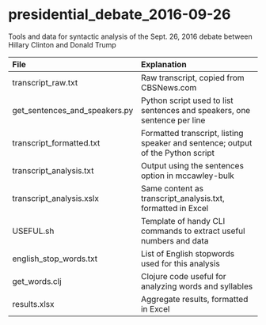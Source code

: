 # presidential_debate_2016-09-26
Tools and data for syntactic analysis of the Sept. 26, 2016 debate between Hillary Clinton and Donald Trump

| File | Explanation |
| :--- | :--- |
| transcript_raw.txt | Raw transcript, copied from CBSNews.com  |
| get_sentences_and_speakers.py | Python script used to list sentences and speakers, one sentence per line |
| transcript_formatted.txt | Formatted transcript, listing speaker and sentence; output of the Python script |
| transcript_analysis.txt | Output using the sentences option in mccawley-bulk |
| transcript_analysis.xslx | Same content as transcript_analysis.txt, formatted in Excel |
| USEFUL.sh | Template of handy CLI commands to extract useful numbers and data |
| english_stop_words.txt | List of English stopwords used for this analysis |
| get_words.clj | Clojure code useful for analyzing words and syllables |
| results.xlsx | Aggregate results, formatted in Excel |
